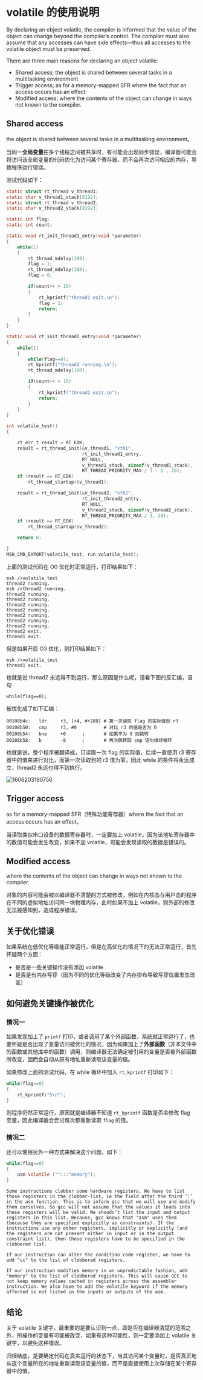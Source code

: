 # volatile 的使用说明

By declaring an object volatile, the compiler is informed that the value of the object can change beyond the compiler’s control. The compiler must also assume that any accesses can have side effects—thus all accesses to the volatile object must be preserved.

There are three main reasons for declaring an object volatile:

- Shared access; the object is shared between several tasks in a multitasking environment
- Trigger access; as for a memory-mapped SFR where the fact that an access occurs
has an effect
-  Modified access; where the contents of the object can change in ways not known to
the compiler.

## Shared access

the object is shared between several tasks in a multitasking environment。

当同一**全局变量**在多个线程之间被共享时，有可能会出现同步错误，编译器可能会将访问该全局变量的代码优化为访问某个寄存器，而不会再次访问相应的内存，导致程序运行错误。

测试代码如下：

```c
static struct rt_thread v_thread1;
static char v_thread1_stack[8192];
static struct rt_thread v_thread2;
static char v_thread2_stack[8192];

static int flag;
static int count;

static void rt_init_thread1_entry(void *parameter)
{
    while(1)
    {
        rt_thread_mdelay(300);
        flag = 1;
        rt_thread_mdelay(300);
        flag = 0;

        if(count++ > 10)
        {
            rt_kprintf("thread1 exit.\n");
            flag = 1;
            return;
        }
    }
}

static void rt_init_thread2_entry(void *parameter)
{
    while(1)
    {
        while(flag==0);
        rt_kprintf("thread2 running.\n");
        rt_thread_mdelay(100);

        if(count++ > 10)
        {
            rt_kprintf("thread2 exit.\n");
            return;
        }
    }
}

int volatile_test()
{

    rt_err_t result = RT_EOK;
    result = rt_thread_init(&v_thread1, "vth1",
                            rt_init_thread1_entry,
                            RT_NULL,
                            v_thread1_stack, sizeof(v_thread1_stack),
                            RT_THREAD_PRIORITY_MAX / 3 - 1 , 20);
    if (result == RT_EOK)
        rt_thread_startup(&v_thread1);

    result = rt_thread_init(&v_thread2, "vth2",
                            rt_init_thread2_entry,
                            RT_NULL,
                            v_thread2_stack, sizeof(v_thread2_stack),
                            RT_THREAD_PRIORITY_MAX / 3, 20);
    if (result == RT_EOK)
        rt_thread_startup(&v_thread2);

    return 0;

}
MSH_CMD_EXPORT(volatile_test, run volatile_test);
```

上面的测试代码在 O0 优化时正常运行，打印结果如下：

```
msh />volatile_test
thread2 running.
msh />thread2 running.
thread2 running.
thread2 running.
thread2 running.
thread2 running.
thread2 running.
thread2 running.
thread2 running.
thread2 exit.
thread1 exit.
```

但是如果开启 O3 优化，则打印结果如下：

```
msh />volatile_test
thread1 exit.
```

也就是说 thread2 永远得不到运行，那么原因是什么呢，请看下图的反汇编，语句

```
while(flag==0);
```

被优化成了如下汇编：

```
00108b4c:   ldr     r3, [r4, #+288] # 第一次读取 flag 的实际值到 r3
00108b50:   cmp     r3, #0          # 对比 r3 的值是否为 0
00108b54:   bne     +0      ;       # 如果不为 0 则跳转
00108b58:   b       -8      ;       # 再次跳转回 cmp 语句继续循环
```

也就是说，整个程序被翻译成，只读取一次 flag 的实际值，后续一直使用 r3 寄存器中的值来进行对比，而第一次读取到的 r3 值为零，因此 while 的条件将永远成立，thread2 永远也得不到执行。

![1606203190756](assets/1606203190756.png)

## Trigger access

as for a memory-mapped SFR（特殊功能寄存器）where the fact that an access occurs has an effect。

当读取类似串口设备的数据寄存器时，一定要加上 volatile，因为该地址寄存器中的数值可能会发生改变，如果不加 volatile，可能会发现读取的数据是错误的。

## Modified access

where the contents of the object can change in ways not known to the compiler.

对象的内容可能会被以编译器不清楚的方式被修改，例如在内核态与用户态的程序在不同的虚拟地址访问同一块物理内存，此时如果不加上 volatile，则外部的修改无法被感知到，造成程序错误。

## 关于优化错误

如果系统在低优化等级能正常运行，但是在高优化的情况下的无法正常运行，首先怀疑两个方面：

- 是否是一些关键操作没有添加 volatile
- 是否是有内存写穿（因为不同的优化等级改变了内存排布导致写穿位置发生改变）

## 如何避免关键操作被优化

### 情况一

如果发现加上了 `printf` 打印，或者调用了某个外部函数，系统就正常运行了，也要怀疑是否出现了变量访问被优化的情况，因为如果加上了**外部函数**（非本文件中的函数或其他库中的函数）调用，则编译器无法确定被引用的变量是否被外部函数所改变，因而会自动从原有地址重新读取该变量的值。

如果修改上面的测试代码，在 while 循环中加入 `rt_kprintf` 打印如下：

```c
while(flag==0)
{
    rt_kprintf("5\n");
}
```

则程序仍然正常运行，原因就是编译器不知道 `rt_kprintf` 函数是否会修改 flag 变量，因此编译器会尝试每次都重新读取 `flag` 的值。

### 情况二

还可以使用另外一种方式来解决这个问题，如下：

```c
while(flag==0)
{
    asm volatile ("":::"memory");
}
```

```
Some instructions clobber some hardware registers. We have to list those registers in the clobber-list, ie the field after the third ’:’ in the asm function. This is to inform gcc that we will use and modify them ourselves. So gcc will not assume that the values it loads into these registers will be valid. We shoudn’t list the input and output registers in this list. Because, gcc knows that "asm" uses them (because they are specified explicitly as constraints). If the instructions use any other registers, implicitly or explicitly (and the registers are not present either in input or in the output constraint list), then those registers have to be specified in the clobbered list.

If our instruction can alter the condition code register, we have to add "cc" to the list of clobbered registers.

If our instruction modifies memory in an unpredictable fashion, add "memory" to the list of clobbered registers. This will cause GCC to not keep memory values cached in registers across the assembler instruction. We also have to add the volatile keyword if the memory affected is not listed in the inputs or outputs of the asm.
```

## 结论

关于 volatile 关键字，最重要的是要认识到一点，即是否在编译器清楚的范围之外，所操作的变量有可能被改变，如果有这种可能性，则一定要添加上 volatile 关键字，以避免这种错误。

归根结底，是要确定代码在真实运行的状态下，当其访问某个变量时，是否真正地从这个变量所在的地址重新读取该变量的值，而不是直接使用上次存储在某个寄存器中的值。
